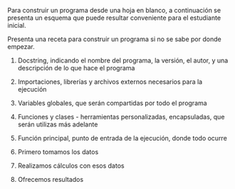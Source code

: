 Para construir un programa desde una hoja en blanco, a continuación se presenta un esquema que puede resultar conveniente para el estudiante inicial.

Presenta una receta para construir un programa si no se sabe por donde empezar.

1. Docstring, indicando el nombre del programa, la versión, el autor, y una descripción de lo que hace el programa

2. Importaciones, librerías y archivos externos necesarios para la ejecución

3. Variables globales, que serán compartidas por todo el programa

4. Funciones y clases - herramientas personalizadas, encapsuladas, que serán utilizas más adelante

5. Función principal, punto de entrada de la ejecución, donde todo ocurre
  1. Primero tomamos los datos
  2. Realizamos cálculos con esos datos
  3. Ofrecemos resultados
